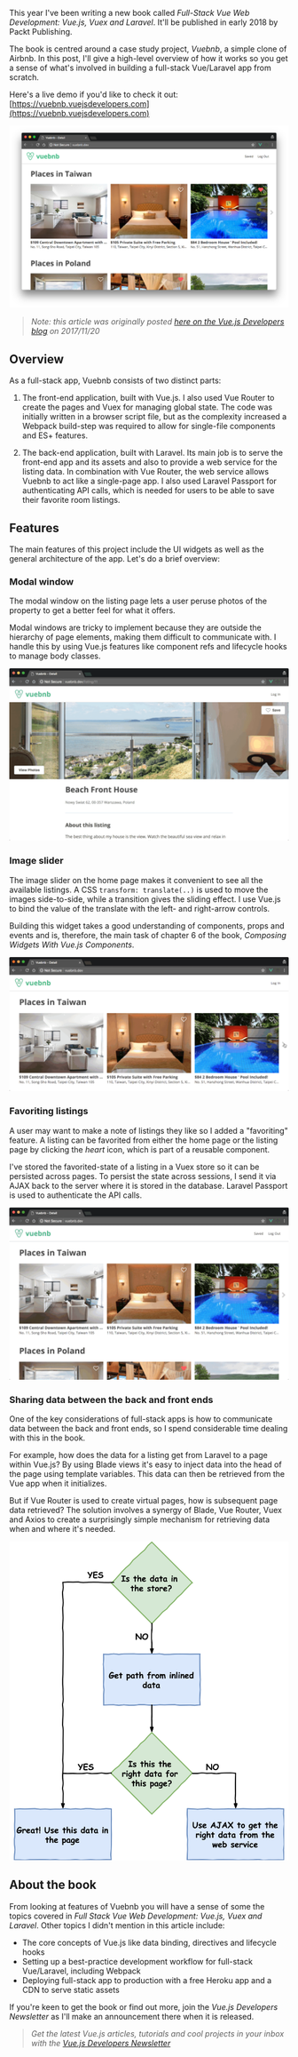 This year I've been writing a new book called *Full-Stack Vue Web Development: Vue.js, Vuex and Laravel*. It'll be published in early 2018 by Packt Publishing.

The book is centred around a case study project, *Vuebnb*, a simple clone of Airbnb. In this post, I'll give a high-level overview of how it works so you get a sense of what's involved in building a full-stack Vue/Laravel app from scratch.

Here's a live demo if you'd like to check it out: [https://vuebnb.vuejsdevelopers.com](https://vuebnb.vuejsdevelopers.com)

![](vuebnb_01.png)

> *Note: this article was originally posted [here on the Vue.js Developers blog](https://vuejsdevelopers.com/2017/11/20/vuebnb-full-stack-laravel/?jsdojo_id=cjs_vbb) on 2017/11/20*

## Overview

As a full-stack app, Vuebnb consists of two distinct parts: 

1. The front-end application, built with Vue.js. I also used Vue Router to create the pages and Vuex for managing global state. The code was initially written in a browser script file, but as the complexity increased a Webpack build-step was required to allow for single-file components and ES+ features.

1. The back-end application, built with Laravel. Its main job is to serve the front-end app and its assets and also to provide a web service for the listing data. In combination with Vue Router, the web service allows Vuebnb to act like a single-page app. I also used Laravel Passport for authenticating API calls, which is needed for users to be able to save their favorite room listings.

## Features

The main features of this project include the UI widgets as well as the general architecture of the app. Let's do a brief overview:

### Modal window

The modal window on the listing page lets a user peruse photos of the property to get a better feel for what it offers. 

Modal windows are tricky to implement because they are outside the hierarchy of page elements, making them difficult to communicate with. I handle this by using Vue.js features like component refs and lifecycle hooks to manage body classes.

![](vuebnb_02.gif)

### Image slider

The image slider on the home page makes it convenient to see all the available listings. A CSS `transform: translate(..)` is used to move the images side-to-side, while a transition gives the sliding effect. I use Vue.js to bind the value of the translate with the left- and right-arrow controls. 

Building this widget takes a good understanding of components, props and events and is, therefore, the main task of chapter 6 of the book, *Composing Widgets With Vue.js Components*.

![](vuebnb_01.gif)

### Favoriting listings

A user may want to make a note of listings they like so I added a "favoriting" feature. A listing can be favorited from either the home page or the listing page by clicking the *heart* icon, which is part of a reusable component.

I've stored the favorited-state of a listing in a Vuex store so it can be persisted across pages. To persist the state across sessions, I send it via AJAX back to the server where it is stored in the database. Laravel Passport is used to authenticate the API calls.

![](vuebnb_03.gif)

### Sharing data between the back and front ends

One of the key considerations of full-stack apps is how to communicate data between the back and front ends, so I spend considerable time dealing with this in the book. 

For example, how does the data for a listing get from Laravel to a page within Vue.js? By using Blade views it's easy to inject data into the head of the page using template variables. This data can then be retrieved from the Vue app when it initializes. 

But if Vue Router is used to create virtual pages, how is subsequent page data retrieved? The solution involves a synergy of Blade, Vue Router, Vuex and Axios to create a surprisingly simple mechanism for retrieving data when and where it's needed.

![](vuebnb_02.png)

## About the book

From looking at features of Vuebnb you will have a sense of some the topics covered in *Full Stack Vue Web Development: Vue.js, Vuex and Laravel*. Other topics I didn't mention in this article include:

- The core concepts of Vue.js like data binding, directives and lifecycle hooks
- Setting up a best-practice development workflow for full-stack Vue/Laravel, including Webpack
- Deploying full-stack app to production with a free Heroku app and a CDN to serve static assets

If you're keen to get the book or find out more, join the *Vue.js Developers Newsletter* as I'll make an announcement there when it is released.

> *Get the latest Vue.js articles, tutorials and cool projects in your inbox with the [Vue.js Developers Newsletter](https://vuejsdevelopers.com/newsletter/?jsdojo_id=cjs_vbb)*
